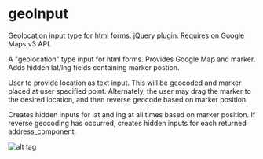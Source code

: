 # geoInput
Geolocation input type for html forms. jQuery plugin. Requires on Google Maps v3 API.

A "geolocation" type input for html forms. Provides Google Map and marker. Adds hidden lat/lng fields containing marker postion.

User to provide location as text input. This will be geocoded and marker placed at user specified point. Alternately, the user may drag the marker to the desired location, and then reverse geocode based on marker position.

Creates hidden inputs for lat and lng at all times based on marker position. If reverse geocoding has occurred, creates hidden inputs for each returned address_component.

![alt tag](http://dmgig.com/geoInput/geoInput.png)
